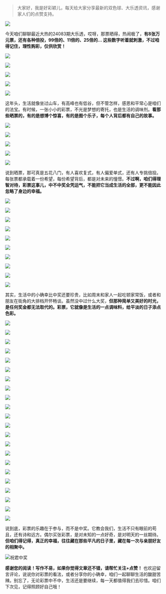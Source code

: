 > 大家好，我是好彩颖儿，每天给大家分享最新的双色球、大乐透资讯，感谢家人们的点赞支持。

![](https://cdn.jsdelivr.net/gh/wangwenjie1314/PicCDN/2024-7-12/1720763627240-image.png)


今天咱们聊聊最近大热的24083期大乐透，哎呀，那票晒得，热闹极了，**有8张万元票，还有各种倍投，99倍的、11倍的、25倍的... 这些数字听着就刺激，不过咱得记住，理性购彩，仅供欣赏！**

![](https://cdn.jsdelivr.net/gh/wangwenjie1314/PicCDN/2024-7-20/1721464271998-image.png)


![](https://cdn.jsdelivr.net/gh/wangwenjie1314/PicCDN/2024-7-20/1721464299064-image.png)

![](https://cdn.jsdelivr.net/gh/wangwenjie1314/PicCDN/2024-7-20/1721464305893-image.png)


![](https://cdn.jsdelivr.net/gh/wangwenjie1314/PicCDN/2024-7-20/1721464375296-image.png)

![](https://cdn.jsdelivr.net/gh/wangwenjie1314/PicCDN/2024-7-20/1721464385776-image.png)


这年头，生活就像坐过山车，有高峰也有低谷，但不管怎样，感恩和平常心是咱们的法宝。有时候，一张小小的彩票，不光是梦想的寄托，也是生活的调味剂。**看那些晒票的，有的是想博个惊喜，有的是图个乐子，每个人背后都有自己的故事。**


![](https://cdn.jsdelivr.net/gh/wangwenjie1314/PicCDN/2024-7-20/1721464440698-image.png)

![](https://cdn.jsdelivr.net/gh/wangwenjie1314/PicCDN/2024-7-20/1721464427284-image.png)

![](https://cdn.jsdelivr.net/gh/wangwenjie1314/PicCDN/2024-7-20/1721464414612-image.png)

![](https://cdn.jsdelivr.net/gh/wangwenjie1314/PicCDN/2024-7-20/1721464403865-image.png)

![](https://cdn.jsdelivr.net/gh/wangwenjie1314/PicCDN/2024-7-20/1721464397961-image.png)


说到晒票，那可真是五花八门，有人喜欢复式，有人偏爱单式，还有人专挑倍投。每张票都承载着一份希望，每份希望背后，都是对未来的憧憬。**不过啊，咱们得理智对待，彩票这事儿，中不中奖全凭运气，不能把它当成生活的全部，更不能因此忽略了身边的幸福。**


![](https://cdn.jsdelivr.net/gh/wangwenjie1314/PicCDN/2024-7-20/1721464471227-image.png)

![](https://cdn.jsdelivr.net/gh/wangwenjie1314/PicCDN/2024-7-20/1721464459579-image.png)

![](https://cdn.jsdelivr.net/gh/wangwenjie1314/PicCDN/2024-7-20/1721464451789-image.png)


![](https://cdn.jsdelivr.net/gh/wangwenjie1314/PicCDN/2024-7-20/1721464486914-image.png)

![](https://cdn.jsdelivr.net/gh/wangwenjie1314/PicCDN/2024-7-20/1721464509300-image.png)

![](https://cdn.jsdelivr.net/gh/wangwenjie1314/PicCDN/2024-7-20/1721464716827-image.png)

![](https://cdn.jsdelivr.net/gh/wangwenjie1314/PicCDN/2024-7-20/1721464729250-image.png)


![](https://cdn.jsdelivr.net/gh/wangwenjie1314/PicCDN/2024-7-20/1721464749734-image.png)

![](https://cdn.jsdelivr.net/gh/wangwenjie1314/PicCDN/2024-7-20/1721464736557-image.png)

![](https://cdn.jsdelivr.net/gh/wangwenjie1314/PicCDN/2024-7-20/1721464756890-image.png)

其实，生活中的小确幸比中奖还要珍贵，比如周末和家人一起吃顿家常饭，或者和朋友在街角的大排档开怀畅谈。虽然没中过什么大奖，**但那种简单又美好的时光，是任何奖金都无法取代的。彩票，它就像是生活的一点调味料，给平淡的日子添点色彩。**


![](https://cdn.jsdelivr.net/gh/wangwenjie1314/PicCDN/2024-7-20/1721464798936-image.png)

![](https://cdn.jsdelivr.net/gh/wangwenjie1314/PicCDN/2024-7-20/1721464789991-image.png)

![](https://cdn.jsdelivr.net/gh/wangwenjie1314/PicCDN/2024-7-20/1721464778674-image.png)

![](https://cdn.jsdelivr.net/gh/wangwenjie1314/PicCDN/2024-7-20/1721464772528-image.png)

![](https://cdn.jsdelivr.net/gh/wangwenjie1314/PicCDN/2024-7-20/1721464766417-image.png)

![](https://cdn.jsdelivr.net/gh/wangwenjie1314/PicCDN/2024-7-20/1721464811136-image.png)


![](https://cdn.jsdelivr.net/gh/wangwenjie1314/PicCDN/2024-7-20/1721464859099-image.png)

![](https://cdn.jsdelivr.net/gh/wangwenjie1314/PicCDN/2024-7-20/1721464847675-image.png)

![](https://cdn.jsdelivr.net/gh/wangwenjie1314/PicCDN/2024-7-20/1721464840347-image.png)

![](https://cdn.jsdelivr.net/gh/wangwenjie1314/PicCDN/2024-7-20/1721464834651-image.png)

![](https://cdn.jsdelivr.net/gh/wangwenjie1314/PicCDN/2024-7-20/1721464825945-image.png)

![](https://cdn.jsdelivr.net/gh/wangwenjie1314/PicCDN/2024-7-20/1721464819562-image.png)


![](https://cdn.jsdelivr.net/gh/wangwenjie1314/PicCDN/2024-7-20/1721464915743-image.png)

![](https://cdn.jsdelivr.net/gh/wangwenjie1314/PicCDN/2024-7-20/1721464909008-image.png)

![](https://cdn.jsdelivr.net/gh/wangwenjie1314/PicCDN/2024-7-20/1721464903489-image.png)

![](https://cdn.jsdelivr.net/gh/wangwenjie1314/PicCDN/2024-7-20/1721464892990-image.png)

![](https://cdn.jsdelivr.net/gh/wangwenjie1314/PicCDN/2024-7-20/1721464885695-image.png)

![](https://cdn.jsdelivr.net/gh/wangwenjie1314/PicCDN/2024-7-20/1721464874002-image.png)

![](https://cdn.jsdelivr.net/gh/wangwenjie1314/PicCDN/2024-7-20/1721464963700-image.png)

![](https://cdn.jsdelivr.net/gh/wangwenjie1314/PicCDN/2024-7-20/1721464955406-image.png)

![](https://cdn.jsdelivr.net/gh/wangwenjie1314/PicCDN/2024-7-20/1721464946267-image.png)

![](https://cdn.jsdelivr.net/gh/wangwenjie1314/PicCDN/2024-7-20/1721463776839-image.png)


说到底，彩票的乐趣在于参与，而不是中奖。它教会我们，生活不只有眼前的苟且，还有诗和远方。偶尔买张彩票，是对未知的一点好奇，是对明天的一丝期待。**但咱们得记得，真正的幸福，往往藏在那些平凡的日子里，藏在每一次与亲朋好友的相聚中。**


![祝君中奖](https://cdn.jsdelivr.net/gh/wangwenjie1314/PicCDN/2024-7-20/1721464981609-image.png)


**感谢您的阅读！写作不易，如果你觉得文章还不错，请帮忙关注+点赞！** 也欢迎留言评论，说说你对彩票的看法，或者分享你的小确幸，咱们一起聊聊生活的酸甜苦辣。别忘了，无论彩票中不中，生活还是要继续，每一天都值得我们去珍惜。咱们下次见，记得照顾好自己哦！